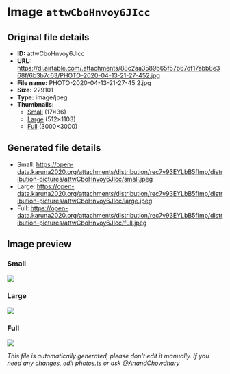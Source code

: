# Image `attwCboHnvoy6JIcc`

## Original file details

- **ID:** attwCboHnvoy6JIcc
- **URL:** https://dl.airtable.com/.attachments/88c2aa3589b65f57b67df17abb8e368f/6b3b7c63/PHOTO-2020-04-13-21-27-452.jpg
- **File name:** PHOTO-2020-04-13-21-27-45 2.jpg
- **Size:** 229101
- **Type:** image/jpeg
- **Thumbnails:**
  - [Small](https://dl.airtable.com/.attachmentThumbnails/55a501ccdf1fd8cbb43dfc6f48911dff/a5240b4f) (17×36)
  - [Large](https://dl.airtable.com/.attachmentThumbnails/99786b54d56e8be191e55db01d7ea777/c713d2db) (512×1103)
  - [Full](https://dl.airtable.com/.attachmentThumbnails/895403c4e509b238649e5e448ca46546/e1557bf0) (3000×3000)

## Generated file details

- Small: https://open-data.karuna2020.org/attachments/distribution/rec7v93EYLbB5fImp/distribution-pictures/attwCboHnvoy6JIcc/small.jpeg
- Large: https://open-data.karuna2020.org/attachments/distribution/rec7v93EYLbB5fImp/distribution-pictures/attwCboHnvoy6JIcc/large.jpeg
- Full: https://open-data.karuna2020.org/attachments/distribution/rec7v93EYLbB5fImp/distribution-pictures/attwCboHnvoy6JIcc/full.jpeg

## Image preview

### Small

![](https://open-data.karuna2020.org/attachments/distribution/rec7v93EYLbB5fImp/distribution-pictures/attwCboHnvoy6JIcc/small.jpeg)

### Large

![](https://open-data.karuna2020.org/attachments/distribution/rec7v93EYLbB5fImp/distribution-pictures/attwCboHnvoy6JIcc/large.jpeg)

### Full

![](https://open-data.karuna2020.org/attachments/distribution/rec7v93EYLbB5fImp/distribution-pictures/attwCboHnvoy6JIcc/full.jpeg)

_This file is automatically generated, please don't edit it manually. If you need any changes, edit [photos.ts](/photos.ts) or ask [@AnandChowdhary](https://github.com/AnandChowdhary)_
